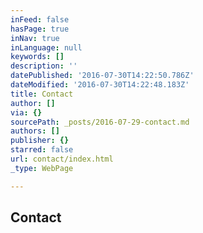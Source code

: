 ```yaml
---
inFeed: false
hasPage: true
inNav: true
inLanguage: null
keywords: []
description: ''
datePublished: '2016-07-30T14:22:50.786Z'
dateModified: '2016-07-30T14:22:48.183Z'
title: Contact
author: []
via: {}
sourcePath: _posts/2016-07-29-contact.md
authors: []
publisher: {}
starred: false
url: contact/index.html
_type: WebPage

---
```

## Contact
